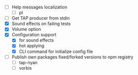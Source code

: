 - [ ] Help messages localization
  - [ ] pl
- [ ] Get TAP producer from stdin
- [x] Sound effects on failing tests
- [x] Volume option
- [x] Configuration support
  - [x] for sound effects
  - [x] hot applying
  - [x] CLI command for initialize config file
- [ ] Publish own packages fixed/forked versions to npm registry
  - [ ] tap-nyan
  - [ ] vorbis
